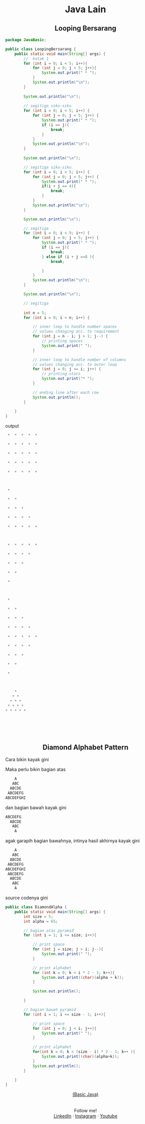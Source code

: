 <div align = "center">
  <h1> Java Lain </h1>
</div>

<div align = "center">
  <h2> Looping Bersarang </h2>
</div>

```java
package JavaBasic;

public class LoopingBersarang {
    public static void main(String[] args) {
        //  kotak 1
        for (int i = 0; i < 5; i++){
            for (int j = 0; j < 5; j++){
                System.out.print(" * ");
            }
            System.out.println("\n");
        }
        
        System.out.println("\n");
        
        // segitiga siku-siku
        for (int i = 0; i < 5; i++) {
            for (int j = 0; j < 5; j++) {
                System.out.print(" * ");
                if (i == j){
                    break;
                }
            }
            System.out.println("\n");
        }
        
        System.out.println("\n");

        // segitiga siku-siku
        for (int i = 0; i < 5; i++) {
            for (int j = 0; j < 5; j++) {
                System.out.print(" * ");
                if(i + j == 4){
                    break;
                }
            }
            System.out.println("\n");
        }

        System.out.println("\n");

        // segitiga
        for (int i = 0; i < 9; i++) {
            for (int j = 0; j < 5; j++) {
                System.out.print(" * ");
                if (i == j){
                    break;
                } else if (i + j ==8 ){
                    break;

                }
            }
            System.out.println("\n");
        }

        System.out.println("\n");

        // segitiga
        
        int n = 5;
        for (int i = 0; i < n; i++) {

            // inner loop to handle number spaces
            // values changing acc. to requirement
            for (int j = n - i; j > 1; j--) {
                // printing spaces
                System.out.print(" ");
            }

            // inner loop to handle number of columns
            // values changing acc. to outer loop
            for (int j = 0; j <= i; j++) {
                // printing stars
                System.out.print("* ");
            }

            // ending line after each row
            System.out.println();
        }
        
    }
}

```

output

```java 
 *  *  *  *  * 

 *  *  *  *  * 

 *  *  *  *  * 

 *  *  *  *  *

 *  *  *  *  *



 *

 *  *

 *  *  *

 *  *  *  * 

 *  *  *  *  *



 *  *  *  *  *

 *  *  *  *

 *  *  *

 *  *

 *



 * 

 *  *

 *  *  *

 *  *  *  *

 *  *  *  *  *

 *  *  *  *

 *  *  *

 *  * 

 *



    *
   * *
  * * *
 * * * *
* * * * *
```




<br><br><br>

<div align = "center">
  <h2> Diamond Alphabet Pattern </h2>
</div>

Cara bikin kayak gini 


Maka perlu bikin bagian atas 

```java
    A
   ABC
  ABCDE
 ABCDEFG
ABCDEFGHI
```

dan bagian bawah kayak gini 

```java
ABCDEFG
  ABCDE
   ABC
    A
```

agak garapih bagian bawahnya, intinya hasil akhirnya kayak gini

```java
    A
   ABC
  ABCDE
 ABCDEFG
ABCDEFGHI
 ABCDEFG
  ABCDE
   ABC
    A
```

source codenya gini

```java
public class DiamondAlpha {
    public static void main(String[] args) {
        int size = 5;
        int alpha = 65;

        // bagian atas pyramid 
        for (int i = 1; i <= size; i++){

            // print space 
            for (int j = size; j > i; j--){
                System.out.print(" ");
            }

            // print alphabet
            for (int k = 0; k < i * 2 - 1; k++){
                System.out.print((char)(alpha + k));
            }

            System.out.println();

        }

        // bagian bawah pyramid 
        for (int i = 1; i <= size - 1; i++){

            // print space
            for (int j = 0; j < i; j++){
                System.out.print(" ");
            }

            // print alphabet
            for(int k = 0; k < (size - i) * 2 - 1; k++ ){
                System.out.print((char)(alpha+k));
            }
            System.out.println();
        }

    }
}

```

<div align="center">
  <a href="https://github.com/falahdrrhmn/Tutorial-Java/blob/main/README.md">(Basic Java)</a>
</div>

<br>
<br>

<div align="center">
    Follow me!<br>
    <a href="https://bit.ly/3Qcg3s4">LinkedIn</a>
    ·
    <a href="https://bit.ly/3oRMMaA">Instagram</a>
    ·
    <a href="https://bit.ly/3zqrTrP">Youtube</a>
</div>
